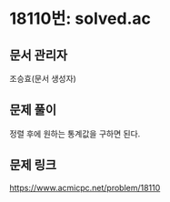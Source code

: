 # 18110번: solved.ac
## 문서 관리자
조승효(문서 생성자)
## 문제 풀이
정렬 후에 원하는 통계값을 구하면 된다.
## 문제 링크
https://www.acmicpc.net/problem/18110